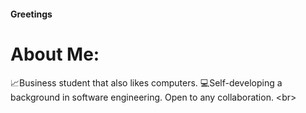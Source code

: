 #### Greetings

# About Me:

 📈Business student that also likes computers.
 💻Self-developing a background in software engineering.
 Open to any collaboration. <br\>
